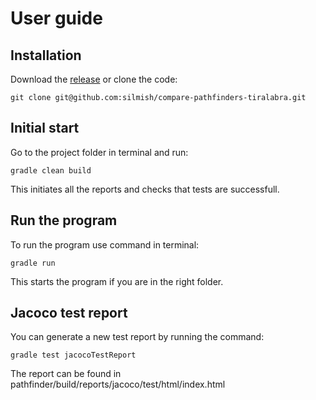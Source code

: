 # User guide

## Installation

Download the [release](https://github.com/silmish/compare-pathfinders-tiralabra/releases/tag/v1.0) or clone the code:

```
git clone git@github.com:silmish/compare-pathfinders-tiralabra.git
```

## Initial start

Go to the project folder in terminal and run:

```
gradle clean build
```

This initiates all the reports and checks that tests are successfull.

## Run the program

To run the program use command in terminal:

```
gradle run
```

This starts the program if you are in the right folder.

## Jacoco test report

You can generate a new test report by running the command:

```
gradle test jacocoTestReport
```

The report can be found in pathfinder/build/reports/jacoco/test/html/index.html


